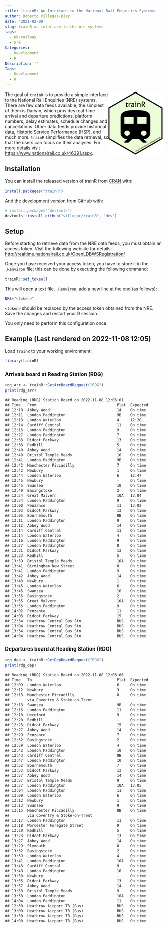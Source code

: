 ```yaml
---
title: 'trainR: An Interface to the National Rail Enquiries Systems'
author: Roberto Villegas-Diaz
date: '2021-02-08'
slug: trainR-an-interface-to-the-nre-systems
tags:
  - uk-railway
  - nre
Categories:
  - Development
  - R
Description: ''
Tags:
  - Development
  - R
---
```


<img src="https://raw.githubusercontent.com/villegar/trainR/main/inst/images/logo.png" alt="logo" align="right" height=200px/>

The goal of `trainR` is to provide a simple interface to the 
National Rail Enquiries (NRE) systems. There are few data feeds 
available, the simplest of them is Darwin, which provides real-time 
arrival and departure predictions, platform numbers, delay estimates, 
schedule changes and cancellations. Other data feeds provide historical 
data, Historic Service Performance (HSP), and much more. `trainR` 
simplifies the data retrieval, so that the users can focus on their 
analyses. For more details visit 
https://www.nationalrail.co.uk/46391.aspx.

## Installation

You can install the released version of trainR from [CRAN](https://CRAN.R-project.org) with:

``` r
install.packages("trainR")
```

And the development version from [GitHub](https://github.com/) with:

``` r
# install.packages("devtools")
devtools::install_github("villegar/trainR", "dev")
```

## Setup
Before starting to retrieve data from the NRE data feeds, you must obtain an access token. 
Visit the following website for details: http://realtime.nationalrail.co.uk/OpenLDBWSRegistration/

Once you have received your access token, you have to store it in the `.Renviron` file; this can be 
done by executing the following command:


```r
trainR::set_token()
```

This will open a text file, `.Renviron`, add a new line at the end (as follows):

```bash
NRE="<token>"
```

`<token>` should be replaced by the access token obtained from the NRE. Save the changes and restart 
your R session.

You only need to perform this configuration once.

## Example (Last rendered on 2022-11-08 12:05)

Load `trainR` to your working environment:

```r
library(trainR)
```

### Arrivals board at Reading Station (RDG)


```r
rdg_arr <- trainR::GetArrBoardRequest("RDG")
print(rdg_arr)
```

```
## Reading (RDG) Station Board on 2022-11-08 12:06:01
## Time   From                                    Plat  Expected
## 12:10  Abbey Wood                              14    On time
## 12:11  London Paddington                       9B    On time
## 12:13  London Waterloo                         4     12:20
## 12:14  Cardiff Central                         11    On time
## 12:16  London Paddington                       9     On time
## 12:27  London Paddington                       7     On time
## 12:33  Didcot Parkway                          13    On time
## 12:33  Redhill                                 5     On time
## 12:40  Abbey Wood                              14    On time
## 12:40  Bristol Temple Meads                    10    On time
## 12:41  London Paddington                       9B    On time
## 12:42  Manchester Piccadilly                   7     On time
## 12:42  Newbury                                 1     On time
## 12:44  London Waterloo                         6     12:47
## 12:45  Newbury                                 -     On time
## 12:45  Swansea                                 10    On time
## 12:49  Basingstoke                             2     On time
## 12:54  Great Malvern                           10A   13:04
## 12:54  London Paddington                       9     On time
## 13:00  Penzance                                11    13:02
## 13:03  Didcot Parkway                          13    On time
## 13:05  Bournemouth                             8B    On time
## 13:11  London Paddington                       9     On time
## 13:12  Abbey Wood                              14    On time
## 13:14  Cardiff Central                         11    On time
## 13:14  London Waterloo                         4     On time
## 13:16  London Paddington                       9     On time
## 13:27  London Paddington                       8     On time
## 13:31  Didcot Parkway                          13    On time
## 13:33  Redhill                                 5     On time
## 13:39  Bristol Temple Meads                    10A   On time
## 13:41  Birmingham New Street                   8     On time
## 13:41  London Paddington                       9     On time
## 13:42  Abbey Wood                              14    On time
## 13:43  Newbury                                 1     On time
## 13:45  London Waterloo                         6     On time
## 13:45  Swansea                                 10    On time
## 13:55  Basingstoke                             2     On time
## 13:55  Great Malvern                           10A   On time
## 13:56  London Paddington                       9     On time
## 14:02  Penzance                                11    On time
## 14:03  Didcot Parkway                          15    On time
## 12:34  Heathrow Central Bus Stn                BUS   On time
## 13:04  Heathrow Central Bus Stn                BUS   On time
## 13:34  Heathrow Central Bus Stn                BUS   On time
## 14:04  Heathrow Central Bus Stn                BUS   On time
```

### Departures board at Reading Station (RDG)


```r
rdg_dep <- trainR::GetDepBoardRequest("RDG")
print(rdg_dep)
```

```
## Reading (RDG) Station Board on 2022-11-08 12:06:06
## Time   To                                      Plat  Expected
## 12:09  London Waterloo                         6     On time
## 12:12  Newbury                                 3     On time
## 12:13  Manchester Piccadilly                   8     On time
##        via Coventry & Stoke-on-Trent           
## 12:13  Swansea                                 9B    On time
## 12:16  London Paddington                       11    On time
## 12:18  Hereford                                9     On time
## 12:20  Redhill                                 -     On time
## 12:23  Didcot Parkway                          15    On time
## 12:27  Abbey Wood                              14    On time
## 12:29  Penzance                                7     On time
## 12:32  Basingstoke                             2     On time
## 12:39  London Waterloo                         4     On time
## 12:42  London Paddington                       10    On time
## 12:43  Cardiff Central                         9B    On time
## 12:47  London Paddington                       10    On time
## 12:52  Bournemouth                             7     On time
## 12:53  Didcot Parkway                          13    On time
## 12:57  Abbey Wood                              14    On time
## 12:57  Bristol Temple Meads                    9     On time
## 12:57  London Paddington                       10A   13:05
## 13:04  London Paddington                       11    On time
## 13:09  London Waterloo                         6     On time
## 13:12  Newbury                                 1     On time
## 13:13  Swansea                                 9     On time
## 13:15  Manchester Piccadilly                   8B    On time
##        via Coventry & Stoke-on-Trent           
## 13:17  London Paddington                       11    On time
## 13:18  Worcester Foregate Street               9     On time
## 13:20  Redhill                                 5     On time
## 13:23  Didcot Parkway                          13    On time
## 13:27  Abbey Wood                              14    On time
## 13:29  Plymouth                                8     On time
## 13:32  Basingstoke                             2     On time
## 13:39  London Waterloo                         4     On time
## 13:41  London Paddington                       10A   On time
## 13:43  Cardiff Central                         9     On time
## 13:48  London Paddington                       10    On time
## 13:50  Newbury                                 -     On time
## 13:55  Didcot Parkway                          13    On time
## 13:57  Abbey Wood                              14    On time
## 13:58  Bristol Temple Meads                    9     On time
## 13:58  London Paddington                       10A   On time
## 14:04  London Paddington                       11    On time
## 12:30  Heathrow Airport T3 (Bus)               BUS   On time
## 13:00  Heathrow Airport T3 (Bus)               BUS   On time
## 13:30  Heathrow Airport T3 (Bus)               BUS   On time
## 14:00  Heathrow Airport T3 (Bus)               BUS   On time
```
